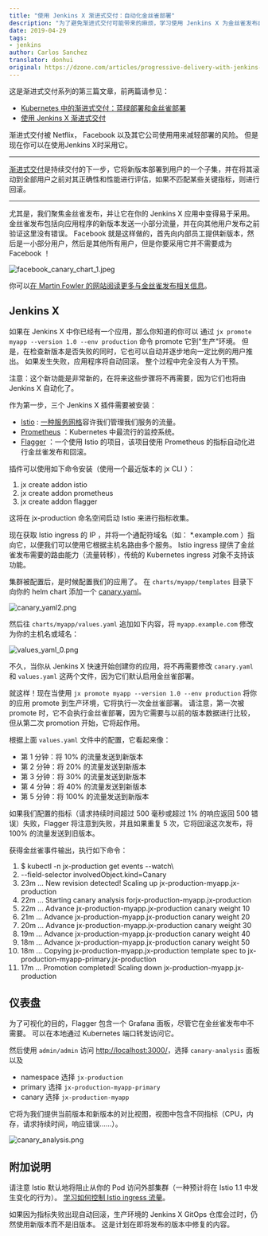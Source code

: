 ```yaml
---
title: "使用 Jenkins X 渐进式交付：自动化金丝雀部署"
description: "为了避免渐进式交付可能带来的麻烦，学习使用 Jenkins X 为金丝雀发布自动部署。"
date: 2019-04-29
tags:
- jenkins
author: Carlos Sanchez
translator: donhui
original: https://dzone.com/articles/progressive-delivery-with-jenkins-x-automatic-cana
---
```


这是渐进式交付系列的第三篇文章，前两篇请参见：
- [Kubernetes 中的渐进式交付：蓝绿部署和金丝雀部署](https://blog.csanchez.org/2019/01/22/progressive-delivery-in-kubernetes-blue-green-and-canary-deployments/)
- [使用 Jenkins X 渐进式交付](https://blog.csanchez.org/2019/01/24/progressive-delivery-with-jenkins-x/)

渐进式交付被 Netflix， Facebook 以及其它公司使用用来减轻部署的风险。
但是现在你可以在使用Jenkins X时采用它。

--------
[渐进式交付](https://redmonk.com/jgovernor/2018/08/06/towards-progressive-delivery/)是持续交付的下一步，它将新版本部署到用户的一个子集，并在将其滚动到全部用户之前对其正确性和性能进行评估，如果不匹配某些关键指标，则进行回滚。

--------
尤其是，我们聚焦金丝雀发布，并让它在你的 Jenkins X 应用中变得易于采用。
金丝雀发布包括向应用程序的新版本发送一小部分流量，并在向其他用户发布之前验证这里没有错误。
Facebook 就是这样做的，首先向内部员工提供新版本，然后是一小部分用户，然后是其他所有用户，但是你要采用它并不需要成为 Facebook ！

![facebook_canary_chart_1.jpeg](facebook_canary_chart_1.jpeg)

你可以[在 Martin Fowler 的网站阅读更多与金丝雀发布相关信息](https://martinfowler.com/bliki/CanaryRelease.html)。

## Jenkins X
如果在 Jenkins X 中你已经有一个应用，那么你知道的你可以 通过 `jx promote myapp --version 1.0 --env production` 命令 promote 它到"生产"环境。
但是，在检查新版本是否失败的同时，它也可以自动并逐步地向一定比例的用户推出。
如果发生失败，应用程序将自动回滚。
整个过程中完全没有人为干预。

注意：这个新功能是非常新的，在将来这些步骤将不再需要，因为它们也将由 Jenkins X 自动化了。

作为第一步，三个 Jenkins X 插件需要被安装：
- [Istio](https://istio.io/) : [一种服务网格](https://istio.io/docs/concepts/what-is-istio/)容许我们管理我们服务的流量。
- [Prometheus](https://prometheus.io/) ：Kubernetes 中最流行的监控系统。
- [Flagger](https://github.com/stefanprodan/flagger) ：一个使用 Istio 的项目，该项目使用 Prometheus 的指标自动化进行金丝雀发布和回滚。

插件可以使用如下命令安装（使用一个最近版本的 jx CLI ）：
1. jx create addon istio
2. jx create addon prometheus
3. jx create addon flagger

这将在 jx-production 命名空间启动 Istio 来进行指标收集。

现在获取  Istio ingress 的 IP ，并将一个通配符域名（如： *.example.com ）指向它，以便我们可以使用它根据主机名路由多个服务。
Istio ingress 提供了金丝雀发布需要的路由能力（流量转移），传统的 Kubernetes ingress 对象不支持该功能。

集群被配置后，是时候配置我们的应用了。
在 `charts/myapp/templates` 目录下向你的 helm chart 添加一个 [canary.yaml](https://github.com/carlossg/croc-hunter-jenkinsx-serverless/blob/9eea262/charts/croc-hunter-jenkinsx/templates/canary.yaml)。

![canary_yaml2.png](canary_yaml2.png)

然后往 `charts/myapp/values.yaml` 追加如下内容，将 `myapp.example.com` 修改为你的主机名或域名：

![values_yaml_0.png](values_yaml_0.png)

不久，当你从 Jenkins X 快速开始创建你的应用，将不再需要修改 `canary.yaml` 和 `values.yaml` 这两个文件，因为它们默认启用金丝雀部署。

就这样！现在当使用 `jx promote myapp --version 1.0 --env production` 将你的应用 promote 到生产环境，它将执行一次金丝雀部署。
请注意，第一次被 promote 时，它不会执行金丝雀部署，因为它需要与以前的版本数据进行比较，但从第二次 promotion 开始，它将起作用。

根据上面 `values.yaml` 文件中的配置，它看起来像：
- 第 1 分钟：将 10% 的流量发送到新版本
- 第 2 分钟：将 20% 的流量发送到新版本
- 第 3 分钟：将 30% 的流量发送到新版本
- 第 4 分钟：将 40% 的流量发送到新版本
- 第 5 分钟：将 100% 的流量发送到新版本

如果我们配置的指标（请求持续时间超过 500 毫秒或超过 1% 的响应返回 500 错误）失败，Flagger 将注意到失败，并且如果重复 5 次，它将回滚这次发布，将 100% 的流量发送到旧版本。

获得金丝雀事件输出，执行如下命令：
1. $ kubectl -n jx-production get events --watch\
2. --field-selector involvedObject.kind=Canary
3. 23m ... New revision detected! Scaling up jx-production-myapp.jx-production
4. 22m ... Starting canary analysis forjx-production-myapp.jx-production
5. 22m ... Advance jx-production-myapp.jx-production canary weight 10
6. 21m ... Advance jx-production-myapp.jx-production canary weight 20
7. 20m ... Advance jx-production-myapp.jx-production canary weight 30
8. 19m ... Advance jx-production-myapp.jx-production canary weight 40
9. 18m ... Advance jx-production-myapp.jx-production canary weight 50
10. 18m ... Copying jx-production-myapp.jx-production template spec to jx-production-myapp-primary.jx-production
11. 17m ... Promotion completed! Scaling down jx-production-myapp.jx-production

## 仪表盘
为了可视化的目的，Flagger 包含一个 Grafana 面板，尽管它在金丝雀发布中不需要。
可以在本地通过 Kubernetes 端口转发访问它。

然后使用 `admin/admin` 访问 [http://localhost:3000/](http://localhost:3000/)，选择 `canary-analysis` 面板以及
- namespace 选择 `jx-production`
- primary 选择 `jx-production-myapp-primary`
- canary 选择 `jx-production-myapp`

它将为我们提供当前版本和新版本的对比视图，视图中包含不同指标（CPU，内存，请求持续时间，响应错误……）。

![canary_analysis.png](canary_analysis.png)

## 附加说明
请注意 Istio 默认地将阻止从你的 Pod 访问外部集群（一种预计将在 Istio 1.1 中发生变化的行为）。
[学习如何控制 Istio ingress 流量](https://istio.io/docs/tasks/traffic-management/egress/)。

如果因为指标失败出现自动回滚，生产环境的 Jenkins X GitOps 仓库会过时，仍然使用新版本而不是旧版本。
这是计划在即将发布的版本中修复的内容。
